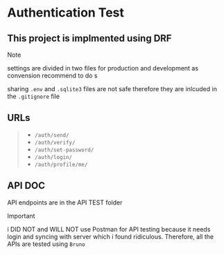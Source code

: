 
# Authentication Test

## This project is implmented using DRF

> [!NOTE]
>
> settings are divided in two files for production and development as convension recommend to do s
>
> sharing `.env` and `.sqlite3` files are not safe therefore they are inlcuded in the `.gitignore` file

## URLs

> - `/auth/send/`  
> - `/auth/verify/`
> - `/auth/set-password/`
> - `/auth/login/`
> - `/auth/profile/me/`

## API DOC

API endpoints are in the API TEST folder

> [!IMPORTANT]
> i DID NOT and WILL NOT use Postman for API testing because it needs login and syncing with server which i found ridiculous. Therefore, all the APIs are tested using `Bruno`
